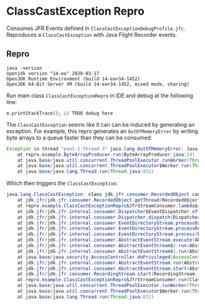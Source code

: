 # ClassCastException Repro

Consumes JFR Events defined in `ClassCastExceptionDebugProfile.jfc`. Reproduces a `ClassCastException` with Java Flight 
Recorder events.

## Repro

```
java -version
openjdk version "14-ea" 2020-03-17
OpenJDK Runtime Environment (build 14-ea+34-1452)
OpenJDK 64-Bit Server VM (build 14-ea+34-1452, mixed mode, sharing)
```

Run main class `ClassCastExceptionRepro` in IDE and debug at the following line:

`e.printStackTrace(); // TODO debug here`

The `ClassCastException` seems like it can can be induced by generating an exception. For example, this repro generates 
an `OutOfMemoryError` by writing byte arrays to a queue faster than they can be consumed:

````java
Exception in thread "pool-1-thread-3" java.lang.OutOfMemoryError: Java heap space
	at repro.example.ByteArrayProducer.run(ByteArrayProducer.java:14)
	at java.base/java.util.concurrent.ThreadPoolExecutor.runWorker(ThreadPoolExecutor.java:1130)
	at java.base/java.util.concurrent.ThreadPoolExecutor$Worker.run(ThreadPoolExecutor.java:630)
	at java.base/java.lang.Thread.run(Thread.java:832)
````

Which then triggers the `ClassCastException`:

```java
java.lang.ClassCastException: class jdk.jfr.consumer.RecordedObject cannot be cast to class jdk.jfr.consumer.RecordedThread (jdk.jfr.consumer.RecordedObject and jdk.jfr.consumer.RecordedThread are in module jdk.jfr of loader 'bootstrap')
	at jdk.jfr/jdk.jfr.consumer.RecordedObject.getThread(RecordedObject.java:961)
	at repro.example.ClassCastExceptionRepro$JfrStreamConsumer.lambda$run$0(ClassCastExceptionRepro.java:33)
	at jdk.jfr/jdk.jfr.internal.consumer.Dispatcher$EventDispatcher.offer(Dispatcher.java:52)
	at jdk.jfr/jdk.jfr.internal.consumer.Dispatcher.dispatch(Dispatcher.java:165)
	at jdk.jfr/jdk.jfr.internal.consumer.EventDirectoryStream.processOrdered(EventDirectoryStream.java:211)
	at jdk.jfr/jdk.jfr.internal.consumer.EventDirectoryStream.processRecursionSafe(EventDirectoryStream.java:139)
	at jdk.jfr/jdk.jfr.internal.consumer.EventDirectoryStream.process(EventDirectoryStream.java:97)
	at jdk.jfr/jdk.jfr.internal.consumer.AbstractEventStream.execute(AbstractEventStream.java:243)
	at jdk.jfr/jdk.jfr.internal.consumer.AbstractEventStream$1.run(AbstractEventStream.java:265)
	at jdk.jfr/jdk.jfr.internal.consumer.AbstractEventStream$1.run(AbstractEventStream.java:262)
	at java.base/java.security.AccessController.doPrivileged(AccessController.java:391)
	at jdk.jfr/jdk.jfr.internal.consumer.AbstractEventStream.run(AbstractEventStream.java:262)
	at jdk.jfr/jdk.jfr.internal.consumer.AbstractEventStream.start(AbstractEventStream.java:222)
	at jdk.jfr/jdk.jfr.consumer.RecordingStream.start(RecordingStream.java:329)
	at repro.example.ClassCastExceptionRepro$JfrStreamConsumer.run(ClassCastExceptionRepro.java:43)
	at java.base/java.util.concurrent.ThreadPoolExecutor.runWorker(ThreadPoolExecutor.java:1130)
	at java.base/java.util.concurrent.ThreadPoolExecutor$Worker.run(ThreadPoolExecutor.java:630)
	at java.base/java.lang.Thread.run(Thread.java:832)
```